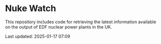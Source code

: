 # Nuke Watch

This repository includes code for retrieving the latest information available on the output of EDF nuclear power plants in the UK.

Last updated: 2025-01-17 07:09
